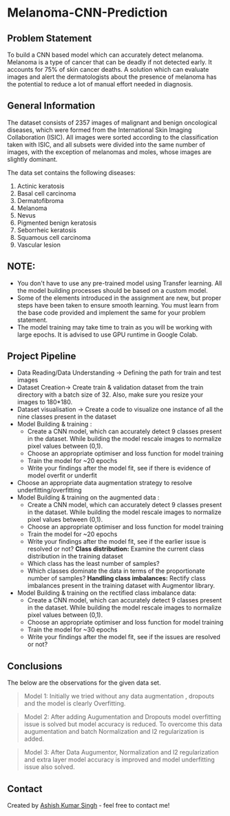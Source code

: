 # Melanoma-CNN-Prediction



## Problem Statement
To build a CNN based model which can accurately detect melanoma. Melanoma is a type of cancer that can be deadly if not detected early. It accounts for 75% of skin cancer deaths. A solution which can evaluate images and alert the dermatologists about the presence of melanoma has the potential to reduce a lot of manual effort needed in diagnosis.

<!-- You can include any other section that is pertinent to your problem -->

## General Information
The dataset consists of 2357 images of malignant and benign oncological diseases, which were formed from the International Skin Imaging Collaboration (ISIC). All images were sorted according to the classification taken with ISIC, and all subsets were divided into the same number of images, with the exception of melanomas and moles, whose images are slightly dominant. 

The data set contains the following diseases:

1. Actinic keratosis
2. Basal cell carcinoma
3. Dermatofibroma
4. Melanoma
5. Nevus
6. Pigmented benign keratosis
7. Seborrheic keratosis
8. Squamous cell carcinoma
9. Vascular lesion

## NOTE: 

* You don't have to use any pre-trained model using Transfer learning. All the model building processes should be based on a custom model.
* Some of the elements introduced in the assignment are new, but proper steps have been taken to ensure smooth learning. You must learn from the base code provided and implement the same for your problem statement.
* The model training may take time to train as you will be working with large epochs. It is advised to use GPU runtime in Google Colab.

## Project Pipeline

* Data Reading/Data Understanding → Defining the path for train and test images
* Dataset Creation→ Create train & validation dataset from the train directory with a batch size of 32. Also, make sure you resize your images to 180*180.
* Dataset visualisation → Create a code to visualize one instance of all the nine classes present in the dataset
* Model Building & training : 
  * Create a CNN model, which can accurately detect 9 classes present in the dataset. While building the model rescale images to normalize pixel values between (0,1).
  * Choose an appropriate optimiser and loss function for model training
  * Train the model for ~20 epochs
  * Write your findings after the model fit, see if there is evidence of model overfit or underfit
* Choose an appropriate data augmentation strategy to resolve underfitting/overfitting 
* Model Building & training on the augmented data :
  * Create a CNN model, which can accurately detect 9 classes present in the dataset. While building the model rescale images to normalize pixel values between (0,1).
  * Choose an appropriate optimiser and loss function for model training
  * Train the model for ~20 epochs
  * Write your findings after the model fit, see if the earlier issue is resolved or not? 
**Class distribution:** Examine the current class distribution in the training dataset
  * Which class has the least number of samples?
  * Which classes dominate the data in terms of the proportionate number of samples? 
**Handling class imbalances:** Rectify class imbalances present in the training dataset with Augmentor library. 
* Model Building & training on the rectified class imbalance data:
  * Create a CNN model, which can accurately detect 9 classes present in the dataset. While building the model rescale images to normalize pixel values between (0,1).
  * Choose an appropriate optimiser and loss function for model training
  * Train the model for ~30 epochs
  * Write your findings after the model fit, see if the issues are resolved or not?

## Conclusions
The below are the observations for the given data set.

> Model 1: Initially we tried without any data augmentation , dropouts and the model is clearly Overfitting.

> Model 2: After adding Augumentation and Dropouts model overfitting issue is solved but model accuracy is reduced. To overcome this data augumentation and batch Normalization and l2 regularization is added.

> Model 3: After Data Augumentor, Normalization and l2 regularization and extra layer model accuracy is improved and model underfitting issue also solved.

## Contact
Created by [Ashish Kumar Singh](https://github.com/ashish0688) - feel free to contact me!
